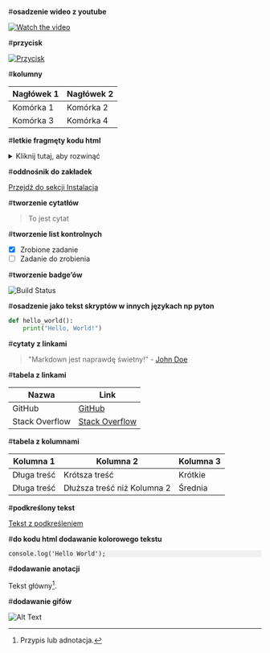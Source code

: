 
#**osadzenie wideo z youtube**

[![Watch the video](https://img.youtube.com/vi/dQw4w9WgXcQ/0.jpg)](https://www.youtube.com/embed/dQw4w9WgXcQ?si=Cl7Kdz7xLTkFSZNv)

#**przycisk**

[![Przycisk](https://img.shields.io/badge/Przycisk-Kliknij%20mnie-blue)](https://example.com)

#**kolumny**

| Nagłówek 1 | Nagłówek 2 |
|------------|------------|
| Komórka 1  | Komórka 2  |
| Komórka 3  | Komórka 4  |

#**letkie fragmęty kodu html**

<details>
<summary>Kliknij tutaj, aby rozwinąć</summary>
<p>Tekst ukryty w rozwijanym elemencie.</p>
</details>

#**oddnośnik do zakładek**

[Przejdź do sekcji Instalacja](#instalacja)

#**tworzenie cytatłów**

> To jest cytat

#**tworzenie list kontrolnych**

- [x] Zrobione zadanie
- [ ] Zadanie do zrobienia

#**tworzenie badge’ów**

![Build Status](https://img.shields.io/badge/build-passing-brightgreen)

#**osadzenie jako tekst skryptów w innych językach np pyton**

```python
def hello_world():
    print("Hello, World!")
```

#**cytaty z linkami**

> "Markdown jest naprawdę świetny!" - [John Doe](https://example.com)

#**tabela z linkami**

| Nazwa       | Link        |
|-------------|-------------|
| GitHub       | [GitHub](https://github.com) |
| Stack Overflow | [Stack Overflow](https://stackoverflow.com) |

#**tabela z kolumnami**

| Kolumna 1 | Kolumna 2         | Kolumna 3 |
|-----------|-------------------|-----------|
| Długa treść| Krótsza treść      | Krótkie   |
| Długa treść| Dłuższa treść niż Kolumna 2 | Średnia   |

#**podkreślony tekst**

<u>Tekst z podkreśleniem</u>

#**do kodu html dodawanie kolorowego tekstu**

<pre style="background-color: #f0f0f0;">
<code>console.log('Hello World');</code>
</pre>

#**dodawanie anotacji**

Tekst główny[^1].

[^1]: Przypis lub adnotacja.

#**dodawanie gifów**

![Alt Text](https://media.giphy.com/media/3o6Zt7v5b5FSCx0bnS/giphy.gif)

